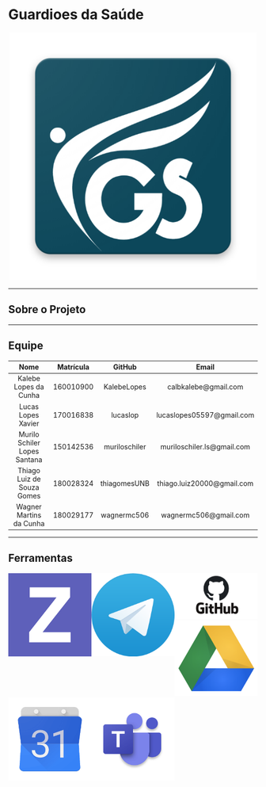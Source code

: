 # Guardioes da Saúde

<div align="center">
  <a href = "https://github.com/Requisitos-de-Software/2020.1-GuardioesdaSaude">
    <img src="/docs/assets/guardioes.png" width="500px"/>
  </a>
</div>
  
---

## Sobre o Projeto

---

## Equipe 

<table>
  <thead>
    <th>Nome</th>
    <th>Matrícula</th>
    <th>GitHub</th>
    <th>Email</th>
  </thead>
  <tbody align="center">
    <tr> 
      <td>Kalebe Lopes da Cunha</td>
      <td>160010900</td>
      <td>KalebeLopes</td>
      <td>calbkalebe@gmail.com</td>
    </tr>  
    <tr>
      <td>Lucas Lopes Xavier</td>
      <td>170016838</td>
      <td>lucaslop</td>
      <td>lucaslopes05597@gmail.com</td>
    </tr> 
    <tr>
      <td>Murilo Schiler Lopes Santana</td>
      <td>150142536</td>
      <td>muriloschiler</td>
      <td>muriloschiler.ls@gmail.com</td>
    </tr> 
    <tr>
      <td>Thiago Luiz de Souza Gomes</td>
      <td>180028324</td>
      <td>thiagomesUNB</td>
      <td>thiago.luiz20000@gmail.com</td>
    </tr> 
    <tr>
      <td>Wagner Martins da Cunha</td>
      <td>180029177</td>
      <td>wagnermc506</td>
      <td>wagnermc506@gmail.com</td>
    </tr> 
  </tbody>  
</table> 

---

## Ferramentas


<div style="clear: both; display: table;">
  <div style="float: left; width: 33.33%;">
    <img src="/docs/assets/zenhub.png" alt="ZenHub" style="width:100%">
  </div>
  <div style="float: left; width: 33.33%;">
    <img src="/docs/assets/telegram.png" alt="Telegram" style="width:100%">
  </div>
  <div style="float: left; width: 33.33%;">
    <img src="/docs/assets/git.png" alt="GitHub" style="width:100%">
  </div>
  <div style="float: left; width: 33.33%;">
    <img src="/docs/assets/driver.png" alt="Driver" style="width:100%">
  </div>
  <div style="float: left; width: 33.33%;">
    <img src="/docs/assets/calendar.png" alt="Google Calendar" style="width:100%">
  </div>
  <div style="float: left; width: 33.33%;">
    <img src="/docs/assets/teams.png" alt="Teams" style="width:100%">
  </div>
</div>  
